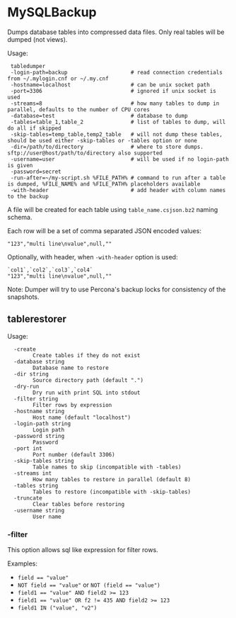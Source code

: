 # MySQLBackup

Dumps database tables into compressed data files. Only real tables will be dumped (not views).

Usage:
```
 tabledumper
 -login-path=backup                    # read connection credentials from ~/.mylogin.cnf or ~/.my.cnf
 -hostname=localhost                   # can be unix socket path
 -port=3306                            # ignored if unix socket is used
 -streams=8                            # how many tables to dump in parallel, defaults to the number of CPU cores
 -database=test                        # database to dump
 -tables=table_1,table_2               # list of tables to dump, will do all if skipped
 -skip-tables=temp_table,temp2_table   # will not dump these tables, should be used either -skip-tables or -tables option or none 
 -dir=/path/to/directory               # where to store dumps. sftp://user@host/path/to/directory also supported
 -username=user                        # will be used if no login-path is given
 -password=secret
 -run-after=~/my-script.sh %FILE_PATH% # command to run after a table is dumped, %FILE_NAME% and %FILE_PATH% placeholders available
 -with-header                          # add header with column names to the backup
```
A file will be created for each table using `table_name.csjson.bz2` naming schema.

Each row will be a set of comma separated JSON encoded values:
```
"123","multi line\nvalue",null,""
```
Optionally, with header, when `-with-header` option is used:
```
`col1`,`col2`,`col3`,`col4`
"123","multi line\nvalue",null,""
```
Note: Dumper will try to use Percona's backup locks for consistency of the snapshots.

## tablerestorer

Usage:
```
  -create
    	Create tables if they do not exist
  -database string
    	Database name to restore
  -dir string
    	Source directory path (default ".")
  -dry-run
    	Dry run with print SQL into stdout
  -filter string
    	Filter rows by expression
  -hostname string
    	Host name (default "localhost")
  -login-path string
    	Login path
  -password string
    	Password
  -port int
    	Port number (default 3306)
  -skip-tables string
    	Table names to skip (incompatible with -tables)
  -streams int
    	How many tables to restore in parallel (default 8)
  -tables string
    	Tables to restore (incompatible with -skip-tables)
  -truncate
    	Clear tables before restoring
  -username string
    	User name
```

### -filter

This option allows sql like expression for filter rows.

Examples:

  * `field == "value"`
  * `NOT field == "value"` or `NOT (field == "value")`
  * `field1 == "value" AND field2 >= 123`
  * `field1 == "value" OR f2 != 435 AND field2 >= 123`
  * `field1 IN ("value", "v2")`
